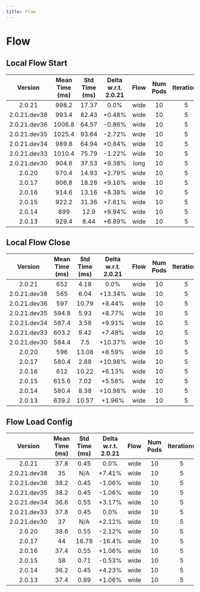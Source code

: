 ```yaml
---
title: Flow
---
```

# Flow

## Local Flow Start

| Version | Mean Time (ms) | Std Time (ms) | Delta w.r.t. 2.0.21 | Flow | Num Pods | Iterations |
| :---: | :---: | :---: | :---: | :---: | :---: | :---: |
| 2.0.21 | 998.2 | 17.37 | 0.0% | wide | 10 | 5 |
| 2.0.21.dev38 | 993.4 | 82.43 | +0.48% | wide | 10 | 5 |
| 2.0.21.dev36 | 1006.8 | 64.57 | -0.86% | wide | 10 | 5 |
| 2.0.21.dev35 | 1025.4 | 93.64 | -2.72% | wide | 10 | 5 |
| 2.0.21.dev34 | 989.8 | 64.94 | +0.84% | wide | 10 | 5 |
| 2.0.21.dev33 | 1010.4 | 75.79 | -1.22% | wide | 10 | 5 |
| 2.0.21.dev30 | 904.6 | 37.53 | +9.38% | long | 10 | 5 |
| 2.0.20 | 970.4 | 14.93 | +2.79% | wide | 10 | 5 |
| 2.0.17 | 906.8 | 18.28 | +9.16% | wide | 10 | 5 |
| 2.0.16 | 914.6 | 13.16 | +8.38% | wide | 10 | 5 |
| 2.0.15 | 922.2 | 31.36 | +7.61% | wide | 10 | 5 |
| 2.0.14 | 899 | 12.9 | +9.94% | wide | 10 | 5 |
| 2.0.13 | 929.4 | 8.44 | +6.89% | wide | 10 | 5 |
## Local Flow Close

| Version | Mean Time (ms) | Std Time (ms) | Delta w.r.t. 2.0.21 | Flow | Num Pods | Iterations |
| :---: | :---: | :---: | :---: | :---: | :---: | :---: |
| 2.0.21 | 652 | 4.18 | 0.0% | wide | 10 | 5 |
| 2.0.21.dev38 | 565 | 6.04 | +13.34% | wide | 10 | 5 |
| 2.0.21.dev36 | 597 | 10.79 | +8.44% | wide | 10 | 5 |
| 2.0.21.dev35 | 594.8 | 5.93 | +8.77% | wide | 10 | 5 |
| 2.0.21.dev34 | 587.4 | 3.58 | +9.91% | wide | 10 | 5 |
| 2.0.21.dev33 | 603.2 | 9.42 | +7.48% | wide | 10 | 5 |
| 2.0.21.dev30 | 584.4 | 7.5 | +10.37% | wide | 10 | 5 |
| 2.0.20 | 596 | 13.08 | +8.59% | wide | 10 | 5 |
| 2.0.17 | 580.4 | 2.88 | +10.98% | wide | 10 | 5 |
| 2.0.16 | 612 | 10.22 | +6.13% | wide | 10 | 5 |
| 2.0.15 | 615.6 | 7.02 | +5.58% | wide | 10 | 5 |
| 2.0.14 | 580.4 | 8.38 | +10.98% | wide | 10 | 5 |
| 2.0.13 | 639.2 | 10.57 | +1.96% | wide | 10 | 5 |
## Flow Load Config

| Version | Mean Time (ms) | Std Time (ms) | Delta w.r.t. 2.0.21 | Flow | Num Pods | Iterations |
| :---: | :---: | :---: | :---: | :---: | :---: | :---: |
| 2.0.21 | 37.8 | 0.45 | 0.0% | wide | 10 | 5 |
| 2.0.21.dev38 | 35 | N/A | +7.41% | wide | 10 | 5 |
| 2.0.21.dev36 | 38.2 | 0.45 | -1.06% | wide | 10 | 5 |
| 2.0.21.dev35 | 38.2 | 0.45 | -1.06% | wide | 10 | 5 |
| 2.0.21.dev34 | 36.6 | 0.55 | +3.17% | wide | 10 | 5 |
| 2.0.21.dev33 | 37.8 | 0.45 | 0.0% | wide | 10 | 5 |
| 2.0.21.dev30 | 37 | N/A | +2.12% | wide | 10 | 5 |
| 2.0.20 | 38.6 | 0.55 | -2.12% | wide | 10 | 5 |
| 2.0.17 | 44 | 16.78 | -16.4% | wide | 10 | 5 |
| 2.0.16 | 37.4 | 0.55 | +1.06% | wide | 10 | 5 |
| 2.0.15 | 38 | 0.71 | -0.53% | wide | 10 | 5 |
| 2.0.14 | 36.2 | 0.45 | +4.23% | wide | 10 | 5 |
| 2.0.13 | 37.4 | 0.89 | +1.06% | wide | 10 | 5 |
